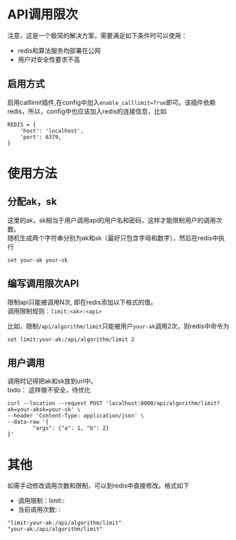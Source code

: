 # API调用限次

注意，这是一个极简的解决方案，需要满足如下条件时可以使用：
- redis和算法服务均部署在公网
- 用户对安全性要求不高

## 启用方式
启用calllimit插件,在config中加入`enable_calllimit=True`即可。该插件依赖redis，所以，config中也应该加入redis的连接信息，比如

```
REDIS = {
    'host': 'localhost',
    'port': 6379,
}
```

# 使用方法

## 分配ak，sk
这里的ak，sk相当于用户调用api的用户名和密码，这样才能限制用户的调用次数。  
随机生成两个字符串分别为ak和sk（最好只包含字母和数字），然后在redis中执行

```
set your-ak your-sk
```

## 编写调用限次API
限制api只能被调用N次, 即在redis添加以下格式的值。  
调用限制规则：`limit:<ak>:<api>`

比如，限制`/api/algorithm/limit`只能被用户`your-ak`调用2次，则redis中命令为
```
set limit:your-ak:/api/algorithm/limit 2
```

## 用户调用
调用时记得把ak和sk放到url中。  
todo： 这样做不安全，待优化

```
curl --location --request POST 'localhost:8000/api/algorithm/limit?ak=your-aksk=your-sk' \
--header 'Content-Type: application/json' \
--data-raw '{
        "args": {"a": 1, "b": 2} 
}'
```


# 其他

如需手动修改调用次数和限制，可以到redis中直接修改。格式如下
- 调用限制：limit:<ak>:<api>
- 当前调用次数: <ak>:<api>

```
"limit:your-ak:/api/algorithm/limit"
"your-ak:/api/algorithm/limit"
```
